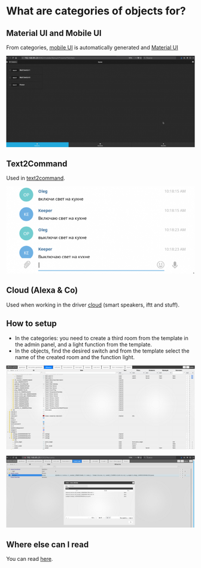 # What are categories of objects for?

## Material UI and Mobile UI
From categories, [mobile UI](https://github.com/ioBroker/ioBroker.mobile/blob/master/README.md) is automatically generated
and [Material UI](https://github.com/ioBroker/ioBroker.material/blob/master/README.md)

![Screen1](img/007-what%20is%20enum%201.png)

## Text2Command
Used in [text2command](https://github.com/ioBroker/ioBroker.text2command).

![Screen2](img/007-what%20is%20enum%202.png)

## Cloud (Alexa & Co)
Used when working in the driver [cloud](https://github.com/ioBroker/ioBroker.cloud) (smart speakers, iftt and stuff).

## How to setup

* In the categories: you need to create a third room from the template in the admin panel, and a light function from the template.
* In the objects, find the desired switch and from the template select the name of the created room and the function light.

![Screen3](img/007-what%20is%20enum%203.png)

![Screen4](img/007-what%20is%20enum%204.png)

## Where else can I read
You can read [here](https://github.com/ioBroker/ioBroker.text2command).